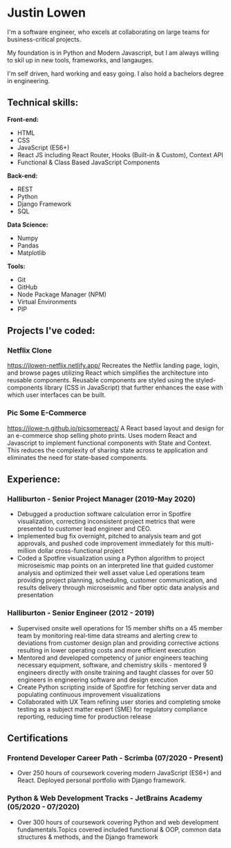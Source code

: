 # Justin Lowen
I'm a software engineer, who excels at collaborating on large teams for business-critical projects.

My foundation is in Python and Modern Javascript, but I am always willing to skil up in new tools, frameworks, and langauges.

I'm self driven, hard working and easy going. I also hold a bachelors degree in engineering.

## Technical skills:

**Front-end:**

* HTML
* CSS
* JavaScript (ES6+)
* React JS including React Router, Hooks (Built-in & Custom), Context API
* Functional & Class Based JavaScript Components

**Back-end:**

* REST
* Python
* Django Framework
* SQL

**Data Science:**

* Numpy
* Pandas
* Matplotlib

**Tools:**
* Git
* GitHub
* Node Package Manager (NPM)
* Virtual Environments
* PIP

## Projects I've coded:
### Netflix Clone
https://jlowen-netflix.netlify.app/
Recreates the Netflix landing page, login, and browse pages utilizing React which simplifies the architecture into reusable components.  Reusable components are styled using the styled-components library (CSS in JavaScript) that further enhances the ease with which user interfaces can be built.

### Pic Some E-Commerce
https://jlowe-n.github.io/picsomereact/
A React based layout and design for an e-commerce shop selling photo prints.  Uses modern React and Javascript to implement functional components with State and Context.  This reduces the complexity of sharing state across te application and eliminates the need for state-based components.

## Experience:
### Halliburton - Senior Project Manager (2019-May 2020)
* Debugged a production software calculation error in Spotfire
visualization, correcting inconsistent project metrics that
were presented to customer lead engineer and CEO.
* Implemented bug fix overnight, pitched to analysis team and
got approvals, and pushed code improvement immediately for
this multi-million dollar cross-functional project
* Coded a Spotfire visualization using a Python algorithm to
project microseismic map points on an interpreted line that
guided customer analysis and optimized their well asset value
Led operations team providing project planning, scheduling,
customer communication, and results delivery through
microseismic and fiber optic data analysis and presentation

### Halliburton - Senior Engineer (2012 - 2019)
* Supervised onsite well operations for 15 member shifts on a
45 member team by monitoring real-time data streams and
alerting crew to deviations from customer design plan and
providing corrective actions resulting in lower operating costs
and more efficient execution
* Mentored and developed competency of junior engineers
teaching necessary equipment, software, and chemistry skills -
mentored 9 engineers directly with onsite training and taught
classes for over 50 engineers in engineering software and
design execution
* Create Python scripting inside of Spotfire for fetching server
data and populating continuous improvement visualizations
* Collaborated with UX Team refining user stories and
completing smoke testing as a subject matter expert (SME) for
regulatory compliance reporting, reducing time for production
release

## Certifications
### Frontend Developer Career Path - Scrimba (07/2020 - Present)
* Over 250 hours of coursework covering modern JavaScript (ES6+) and
React. Deployed personal portfolio with Django framework.

### Python & Web Development Tracks - JetBrains Academy (05/2020 - 07/2020)
* Over 300 hours of coursework covering Python and web development
fundamentals.Topics covered included functional & OOP, common data
structures & methods, and the Django framework
